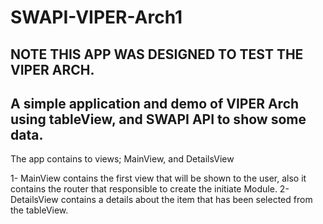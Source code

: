 # SWAPI-VIPER-Arch1

## NOTE THIS APP WAS DESIGNED TO TEST THE VIPER ARCH.

## A simple application and demo of VIPER Arch using tableView, and SWAPI API to show some data.

The app contains to views; MainView, and DetailsView

1- MainView contains the first view that will be shown to the user, also it contains the router that responsible to create the initiate Module.
2- DetailsView contains a details about the item that has been selected from the tableView.

